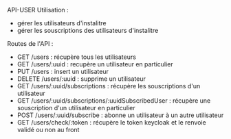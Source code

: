 API-USER
Utilisation : 
- gérer les utilisateurs d'instalitre
- gérer les souscriptions des utilisateurs d'instalitre

Routes de l'API : 
- GET /users  : récupère tous les utilisateurs
- GET /users/:uuid : recupère un utilisateur en particulier
- PUT /users : insert un utilisateur
- DELETE /users/:uuid : supprime un utilisateur
- GET /users/:uuid/subscriptions : récupère les souscriptions d'un utilisateur
- GET /users/:uuid/subscriptions/:uuidSubscribedUser : récupère une souscription d'un utilisateur en particulier 
- POST /users/:uuid/subscribe : abonne un utilisateur à un autre utilisateur
- GET /users/check/:token : récupère le token keycloak et le renvoie validé ou non au front